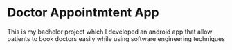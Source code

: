 # Doctor Appointmtent App

This is my bachelor project which I developed an android app that allow patients to book doctors easily while using software engineering techniques
